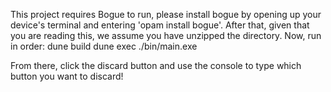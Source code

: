 This project requires Bogue to run, please install bogue by opening up your device's terminal and entering 'opam install bogue'. After that, given that you are reading this, we assume you have unzipped the directory. 
Now, run in order:
dune build
dune exec ./bin/main.exe

From there, click the discard button and use the console to type which button you want to discard! 